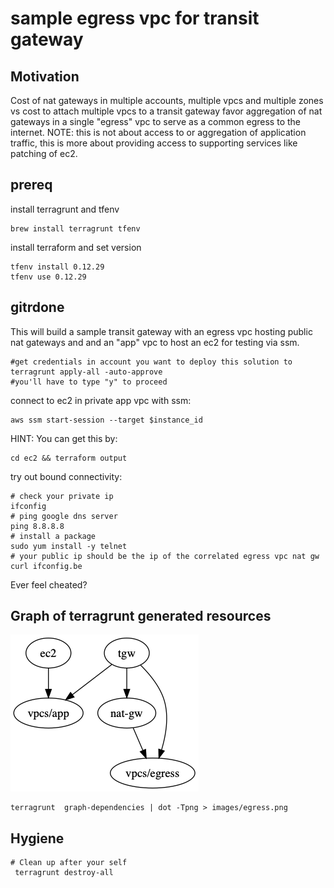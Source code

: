 # sample egress vpc for transit gateway

## Motivation
Cost of nat gateways in multiple accounts, multiple vpcs and multiple zones vs
cost to attach multiple vpcs to a transit gateway favor aggregation of nat
gateways in a single "egress" vpc to serve as a common egress to the internet.
NOTE: this is not about access to or aggregation of application traffic, this is
more about providing access to supporting services like patching of ec2.

## prereq

install terragrunt and tfenv

```
brew install terragrunt tfenv
```

install terraform and set version

```
tfenv install 0.12.29
tfenv use 0.12.29
```

## gitrdone

This will build a sample transit gateway with an egress vpc hosting public nat
gateways and and an "app" vpc to host an ec2 for testing via ssm.

```
#get credentials in account you want to deploy this solution to
terragrunt apply-all -auto-approve
#you'll have to type "y" to proceed
```

connect to ec2 in private app vpc with ssm:

```
aws ssm start-session --target $instance_id
```

HINT: You can get this by:

```
cd ec2 && terraform output
```

try out bound connectivity:

```
# check your private ip
ifconfig
# ping google dns server
ping 8.8.8.8
# install a package
sudo yum install -y telnet
# your public ip should be the ip of the correlated egress vpc nat gw 
curl ifconfig.be
```

Ever feel cheated?

## Graph of terragrunt generated resources

![graph](images/egress.png)

```
terragrunt  graph-dependencies | dot -Tpng > images/egress.png
```

## Hygiene
```
# Clean up after your self
 terragrunt destroy-all
```
